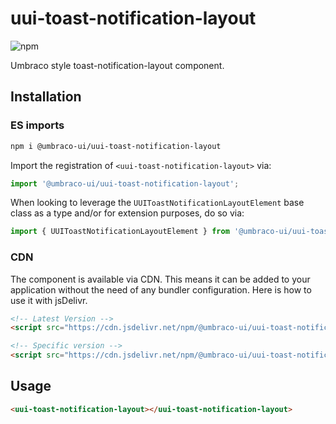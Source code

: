 # uui-toast-notification-layout

![npm](https://img.shields.io/npm/v/@umbraco-ui/uui-toast-notification-layout?logoColor=%231B264F)

Umbraco style toast-notification-layout component.

## Installation

### ES imports

```zsh
npm i @umbraco-ui/uui-toast-notification-layout
```

Import the registration of `<uui-toast-notification-layout>` via:

```javascript
import '@umbraco-ui/uui-toast-notification-layout';
```

When looking to leverage the `UUIToastNotificationLayoutElement` base class as a type and/or for extension purposes, do so via:

```javascript
import { UUIToastNotificationLayoutElement } from '@umbraco-ui/uui-toast-notification-layout';
```

### CDN

The component is available via CDN. This means it can be added to your application without the need of any bundler configuration. Here is how to use it with jsDelivr.

```html
<!-- Latest Version -->
<script src="https://cdn.jsdelivr.net/npm/@umbraco-ui/uui-toast-notification-layout@latest/dist/uui-toast-notification-layout.min.js"></script>

<!-- Specific version -->
<script src="https://cdn.jsdelivr.net/npm/@umbraco-ui/uui-toast-notification-layout@X.X.X/dist/uui-toast-notification-layout.min.js"></script>
```

## Usage

```html
<uui-toast-notification-layout></uui-toast-notification-layout>
```
